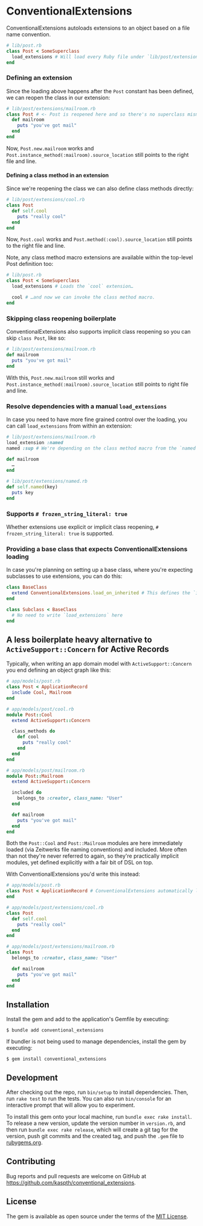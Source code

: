 # ConventionalExtensions

ConventionalExtensions autoloads extensions to an object based on a file name convention.

```ruby
# lib/post.rb
class Post < SomeSuperclass
  load_extensions # Will load every Ruby file under `lib/post/extensions`.
end
```

### Defining an extension

Since the loading above happens after the `Post` constant has been defined, we can reopen the class in our extension:

```ruby
# lib/post/extensions/mailroom.rb
class Post # <- Post is reopened here and so there's no superclass mismatch error
  def mailroom
    puts "you've got mail"
  end
end
```

Now, `Post.new.mailroom` works and `Post.instance_method(:mailroom).source_location` still points to the right file and line.

#### Defining a class method in an extension

Since we're reopening the class we can also define class methods directly:

```ruby
# lib/post/extensions/cool.rb
class Post
  def self.cool
    puts "really cool"
  end
end
```

Now, `Post.cool` works and `Post.method(:cool).source_location` still points to the right file and line.

Note, any class method macro extensions are available within the top-level Post definition too:

```ruby
# lib/post.rb
class Post < SomeSuperclass
  load_extensions # Loads the `cool` extension…

  cool # …and now we can invoke the class method macro.
end
```

### Skipping class reopening boilerplate

ConventionalExtensions also supports implicit class reopening so you can skip `class Post`, like so:

```ruby
# lib/post/extensions/mailroom.rb
def mailroom
  puts "you've got mail"
end
```

With this, `Post.new.mailroom` still works and `Post.instance_method(:mailroom).source_location` still points to right file and line.

### Resolve dependencies with a manual `load_extensions`

In case you need to have more fine grained control over the loading, you can call `load_extensions` from within an extension:

```ruby
# lib/post/extensions/mailroom.rb
load_extension :named
named :sup # We're depending on the class method macro from the `named` extension, and hoisting the loading.

def mailroom
  …
end

# lib/post/extensions/named.rb
def self.named(key)
  puts key
end
```

### Supports `# frozen_string_literal: true`

Whether extensions use explicit or implicit class reopening, `# frozen_string_literal: true` is supported.

### Providing a base class that expects ConventionalExtensions loading

In case you're planning on setting up a base class, where you're expecting subclasses to use extensions, you can do this:

```ruby
class BaseClass
  extend ConventionalExtensions.load_on_inherited # This defines the `inherited` method to auto-call `load_extensions`
end

class Subclass < BaseClass
  # No need to write `load_extensions` here
end
```

## A less boilerplate heavy alternative to `ActiveSupport::Concern` for Active Records

Typically, when writing an app domain model with `ActiveSupport::Concern` you end defining an object graph like this:

```ruby
# app/models/post.rb
class Post < ApplicationRecord
  include Cool, Mailroom
end

# app/models/post/cool.rb
module Post::Cool
  extend ActiveSupport::Concern

  class_methods do
    def cool
      puts "really cool"
    end
  end
end

# app/models/post/mailroom.rb
module Post::Mailroom
  extend ActiveSupport::Concern

  included do
    belongs_to :creator, class_name: "User"
  end

  def mailroom
    puts "you've got mail"
  end
end
```

Both the `Post::Cool` and `Post::Mailroom` modules are here immediately loaded (via Zeitwerks file naming conventions) and included. More often than not they're never referred to again, so they're practically implicit modules, yet defined explicitly with a fair bit of DSL on top.

With ConventionalExtensions you'd write this instead:

```ruby
# app/models/post.rb
class Post < ApplicationRecord # ConventionalExtensions automatically loads extensions for Active Record models.
end

# app/models/post/extensions/cool.rb
class Post
  def self.cool
    puts "really cool"
  end
end

# app/models/post/extensions/mailroom.rb
class Post
  belongs_to :creator, class_name: "User"

  def mailroom
    puts "you've got mail"
  end
end
```

## Installation

Install the gem and add to the application's Gemfile by executing:

    $ bundle add conventional_extensions

If bundler is not being used to manage dependencies, install the gem by executing:

    $ gem install conventional_extensions

## Development

After checking out the repo, run `bin/setup` to install dependencies. Then, run `rake test` to run the tests. You can also run `bin/console` for an interactive prompt that will allow you to experiment.

To install this gem onto your local machine, run `bundle exec rake install`. To release a new version, update the version number in `version.rb`, and then run `bundle exec rake release`, which will create a git tag for the version, push git commits and the created tag, and push the `.gem` file to [rubygems.org](https://rubygems.org).

## Contributing

Bug reports and pull requests are welcome on GitHub at https://github.com/kaspth/conventional_extensions.

## License

The gem is available as open source under the terms of the [MIT License](https://opensource.org/licenses/MIT).
